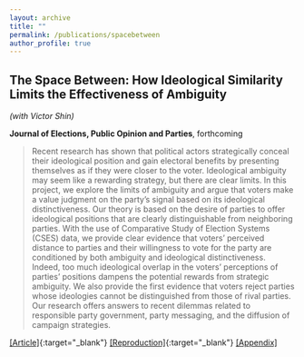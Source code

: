 ```yaml
---
layout: archive
title: ""
permalink: /publications/spacebetween
author_profile: true
---
```


## The Space Between: How Ideological Similarity Limits the Effectiveness of Ambiguity

*(with Victor Shin)*

**Journal of Elections, Public Opinion and Parties**, forthcoming

> Recent research has shown that political actors strategically conceal their ideological position and gain electoral benefits by presenting themselves as if they were closer to the voter. Ideological ambiguity may seem like a rewarding strategy, but there are clear limits. In this project, we explore the limits of ambiguity and argue that voters make a value judgment on the party’s signal based on its ideological distinctiveness. Our theory is based on the desire of parties to offer ideological positions that are clearly distinguishable from neighboring parties. With the use of Comparative Study of Election Systems (CSES) data, we provide clear evidence that voters’ perceived distance to parties and their willingness to vote for the party are conditioned by both ambiguity and ideological distinctiveness. Indeed, too much ideological overlap in the voters’ perceptions of parties’ positions dampens the potential rewards from strategic ambiguity. We also provide the first evidence that voters reject parties whose ideologies cannot be distinguished from those of rival parties. Our research offers answers to recent dilemmas related to responsible party government, party messaging, and the diffusion of campaign strategies. 

  [[Article]](..//files/SB.pdf){:target="_blank"} [[Reproduction]](https://doi.org/10.7910/DVN/BMBRYS){:target="_blank"} [[Appendix]](..//files/SB-A.pdf)
